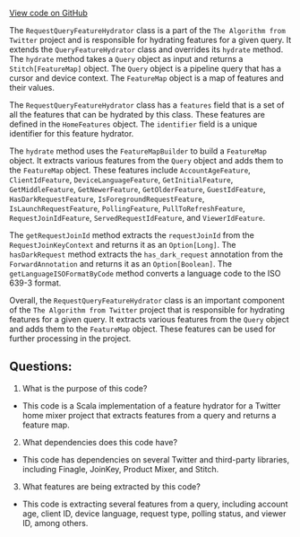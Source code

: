 [View code on GitHub](https://github.com/misbahsy/the-algorithm/home-mixer/server/src/main/scala/com/twitter/home_mixer/functional_component/feature_hydrator/RequestQueryFeatureHydrator.scala)

The `RequestQueryFeatureHydrator` class is a part of the `The Algorithm from Twitter` project and is responsible for hydrating features for a given query. It extends the `QueryFeatureHydrator` class and overrides its `hydrate` method. The `hydrate` method takes a `Query` object as input and returns a `Stitch[FeatureMap]` object. The `Query` object is a pipeline query that has a cursor and device context. The `FeatureMap` object is a map of features and their values.

The `RequestQueryFeatureHydrator` class has a `features` field that is a set of all the features that can be hydrated by this class. These features are defined in the `HomeFeatures` object. The `identifier` field is a unique identifier for this feature hydrator.

The `hydrate` method uses the `FeatureMapBuilder` to build a `FeatureMap` object. It extracts various features from the `Query` object and adds them to the `FeatureMap` object. These features include `AccountAgeFeature`, `ClientIdFeature`, `DeviceLanguageFeature`, `GetInitialFeature`, `GetMiddleFeature`, `GetNewerFeature`, `GetOlderFeature`, `GuestIdFeature`, `HasDarkRequestFeature`, `IsForegroundRequestFeature`, `IsLaunchRequestFeature`, `PollingFeature`, `PullToRefreshFeature`, `RequestJoinIdFeature`, `ServedRequestIdFeature`, and `ViewerIdFeature`.

The `getRequestJoinId` method extracts the `requestJoinId` from the `RequestJoinKeyContext` and returns it as an `Option[Long]`. The `hasDarkRequest` method extracts the `has_dark_request` annotation from the `ForwardAnnotation` and returns it as an `Option[Boolean]`. The `getLanguageISOFormatByCode` method converts a language code to the ISO 639-3 format.

Overall, the `RequestQueryFeatureHydrator` class is an important component of the `The Algorithm from Twitter` project that is responsible for hydrating features for a given query. It extracts various features from the `Query` object and adds them to the `FeatureMap` object. These features can be used for further processing in the project.
## Questions: 
 1. What is the purpose of this code?
- This code is a Scala implementation of a feature hydrator for a Twitter home mixer project that extracts features from a query and returns a feature map.

2. What dependencies does this code have?
- This code has dependencies on several Twitter and third-party libraries, including Finagle, JoinKey, Product Mixer, and Stitch.

3. What features are being extracted by this code?
- This code is extracting several features from a query, including account age, client ID, device language, request type, polling status, and viewer ID, among others.